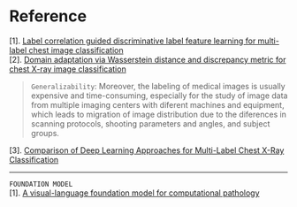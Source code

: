 #  Reference
[1]. [Label correlation guided discriminative label feature learning for multi-label chest image classification](https://www.sciencedirect.com/science/article/pii/S0169260724000282?fr=RR-2&ref=pdf_download&rr=874a7424cc7ff1e4)  
[2]. [Domain adaptation via Wasserstein distance and discrepancy metric for chest X-ray image classification](https://www.nature.com/articles/s41598-024-53311-w)  
> `Generalizability`: Moreover, the labeling of medical images is usually expensive and time-consuming, especially for the study of image data from multiple imaging centers with diferent machines and equipment, which leads to migration of image distribution due to the diferences in scanning protocols, shooting parameters and angles, and subject groups.

[3]. [Comparison of Deep Learning Approaches for Multi-Label Chest X-Ray Classification](https://www.nature.com/articles/s41598-019-42294-8)


---
`FOUNDATION MODEL`  
[1]. [A visual-language foundation model for computational pathology](https://www.nature.com/articles/s41591-024-02856-4?fromPaywallRec=false)

